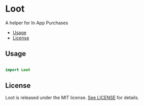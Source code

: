 # Loot

A helper for In App Purchases

- [Usage](#usage)
- [License](#license)

## Usage

```swift

import Loot

```

## License

Loot is released under the MIT license. [See LICENSE](https://github.com/infinitetoken/Loot/blob/master/LICENSE) for details.

